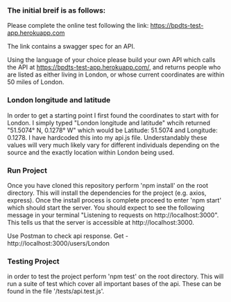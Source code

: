 
### The initial breif is as follows:

  Please complete the online test following the link: https://bpdts-test-app.herokuapp.com
  
  The link contains a swagger spec for an API.
  
  Using the language of your choice please build your own API which calls the API at https://bpdts-test-app.herokuapp.com/, and returns people who are listed as either living in London, or whose current coordinates are within 50 miles of London.

### London longitude and latitude

In order to get a starting point I first found the coordinates to start with for London. I simply typed "London longitude and latitude" whcih returned "51.5074° N, 0.1278° W" which would be Latitude: 51.5074 and Longitude: 0.1278. I have hardcoded this into my api.js file. Understandably these values will very much likely vary for different individuals depending on the source and the exactly location within London being used.

### Run Project

Once you have cloned this repository perform 'npm install' on the root directory. This will install the dependencies for the project (e.g. axios, express).
Once the install process is complete proceed to enter 'npm start' which should start the server. You should expect to see the following message in your terminal "Listening to requests on http://localhost:3000". This tells us that the server is accessible at http://localhost:3000. 

Use Postman to check api response.
Get - http://localhost:3000/users/London

### Testing Project

in order to test the project perform 'npm test' on the root directory. This will run a suite of test which cover all important bases of the api. These can be found in the file '/tests/api.test.js'.
